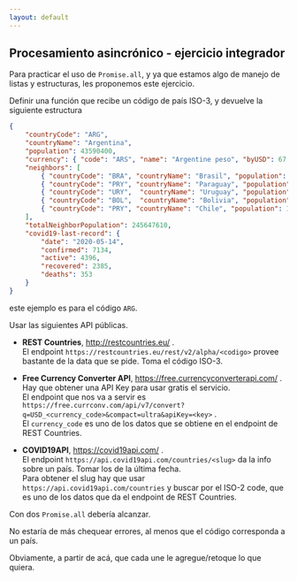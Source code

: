 ```yaml
---
layout: default
---
```


## Procesamiento asincrónico - ejercicio integrador
Para practicar el uso de `Promise.all`, y ya que estamos algo de manejo de listas y estructuras, les proponemos este ejercicio.

Definir una función que recibe un código de país ISO-3, y devuelve la siguiente estructura
``` json
{
    "countryCode": "ARG",
    "countryName": "Argentina",
    "population": 43590400,
    "currency": { "code": "ARS", "name": "Argentine peso", "byUSD": 67.35 },
    "neighbors": [
        { "countryCode": "BRA", "countryName": "Brasil", "population": 206135893 },
        { "countryCode": "PRY", "countryName": "Paraguay", "population": 6854536 },
        { "countryCode": "URY",  "countryName": "Uruguay", "population": 3480222 },
        { "countryCode": "BOL",  "countryName": "Bolivia", "population": 10985059 },
        { "countryCode": "PRY", "countryName": "Chile", "population": 18191900 }
    ],
    "totalNeighborPopulation": 245647610,
    "covid19-last-record": {
        "date": "2020-05-14",
        "confirmed": 7134,
        "active": 4396,
        "recovered": 2385,
        "deaths": 353
    }
}
```
este ejemplo es para el código `ARG`.

Usar las siguientes API públicas.

- **REST Countries**, http://restcountries.eu/ .  
El endpoint `https://restcountries.eu/rest/v2/alpha/<codigo>` provee bastante de la data que se pide. Toma el código ISO-3. 

- **Free Currency Converter API**, https://free.currencyconverterapi.com/ .  
Hay que obtener una API Key para usar gratis el servicio.  
El endpoint que nos va a servir es `https://free.currconv.com/api/v7/convert?q=USD_<currency_code>&compact=ultra&apiKey=<key>` .  
El `currency_code` es uno de los datos que se obtiene en el endpoint de REST Countries.

- **COVID19API**, https://covid19api.com/ .  
El endpoint `https://api.covid19api.com/countries/<slug>` da la info sobre un país. Tomar los de la última fecha.  
Para obtener el slug hay que usar `https://api.covid19api.com/countries` y buscar por el ISO-2 code, que es uno de los datos que da el endpoint de REST Countries.

Con dos `Promise.all` debería alcanzar.

No estaría de más chequear errores, al menos que el código corresponda a un país.

Obviamente, a partir de acá, que cada une le agregue/retoque lo que quiera.
